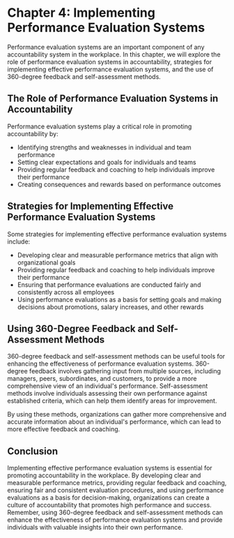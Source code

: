 Chapter 4: Implementing Performance Evaluation Systems
======================================================

Performance evaluation systems are an important component of any accountability system in the workplace. In this chapter, we will explore the role of performance evaluation systems in accountability, strategies for implementing effective performance evaluation systems, and the use of 360-degree feedback and self-assessment methods.

The Role of Performance Evaluation Systems in Accountability
------------------------------------------------------------

Performance evaluation systems play a critical role in promoting accountability by:

* Identifying strengths and weaknesses in individual and team performance
* Setting clear expectations and goals for individuals and teams
* Providing regular feedback and coaching to help individuals improve their performance
* Creating consequences and rewards based on performance outcomes

Strategies for Implementing Effective Performance Evaluation Systems
--------------------------------------------------------------------

Some strategies for implementing effective performance evaluation systems include:

* Developing clear and measurable performance metrics that align with organizational goals
* Providing regular feedback and coaching to help individuals improve their performance
* Ensuring that performance evaluations are conducted fairly and consistently across all employees
* Using performance evaluations as a basis for setting goals and making decisions about promotions, salary increases, and other rewards

Using 360-Degree Feedback and Self-Assessment Methods
-----------------------------------------------------

360-degree feedback and self-assessment methods can be useful tools for enhancing the effectiveness of performance evaluation systems. 360-degree feedback involves gathering input from multiple sources, including managers, peers, subordinates, and customers, to provide a more comprehensive view of an individual's performance. Self-assessment methods involve individuals assessing their own performance against established criteria, which can help them identify areas for improvement.

By using these methods, organizations can gather more comprehensive and accurate information about an individual's performance, which can lead to more effective feedback and coaching.

Conclusion
----------

Implementing effective performance evaluation systems is essential for promoting accountability in the workplace. By developing clear and measurable performance metrics, providing regular feedback and coaching, ensuring fair and consistent evaluation procedures, and using performance evaluations as a basis for decision-making, organizations can create a culture of accountability that promotes high performance and success. Remember, using 360-degree feedback and self-assessment methods can enhance the effectiveness of performance evaluation systems and provide individuals with valuable insights into their own performance.
